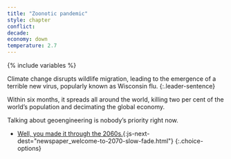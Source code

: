 ```yaml
---
title: "Zoonotic pandemic"
style: chapter
conflict: 
decade: 
economy: down
temperature: 2.7
---
```


{% include variables %}

Climate change disrupts wildlife migration, leading to the emergence of a terrible new virus, popularly known as Wisconsin flu.
{:.leader-sentence}

Within six months, it spreads all around the world, killing two per cent of the world’s population and decimating the global economy.

Talking about geoengineering is nobody’s priority right now.

- [Well, you made it through the 2060s.](part-page_2070.html){:js-next-dest="newspaper_welcome-to-2070-slow-fade.html"}
{:.choice-options}
